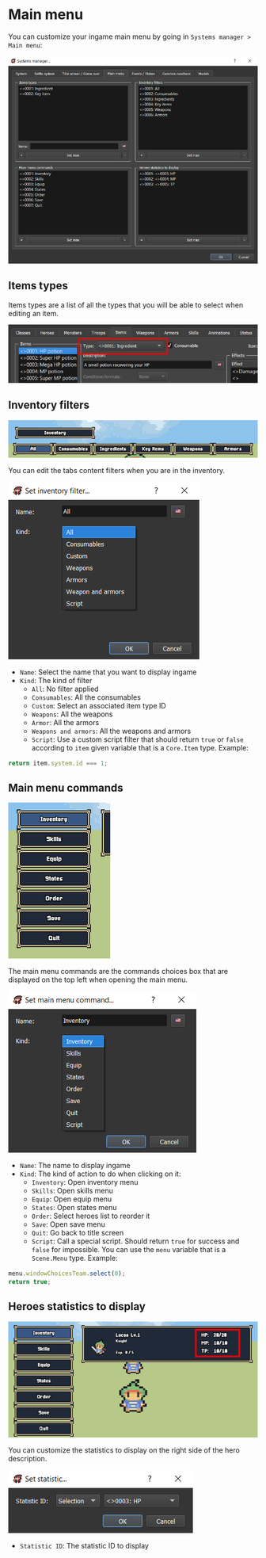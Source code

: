 # Main menu

You can customize your ingame main menu by going in `Systems manager > Main menu`:

![](../.gitbook/assets/main-menu.png)

## Items types

Items types are a list of all the types that you will be able to select when editing an item.

![](../.gitbook/assets/main-menu-item-type.png)

## Inventory filters

![](../.gitbook/assets/render-main-menu-inventory-filters.png)

You can edit the tabs content filters when you are in the inventory.

![](../.gitbook/assets/main-menu-inventory-filter.png)

* `Name`: Select the name that you want to display ingame
* `Kind`: The kind of filter
  * `All`: No filter applied
  * `Consumables`: All the consumables
  * `Custom`: Select an associated item type ID
  * `Weapons`: All the weapons
  * `Armor`: All the armors
  * `Weapons and armors`: All the weapons and armors
  * `Script`: Use a custom script filter that should return `true` or `false` according to `item` given variable that is a `Core.Item` type. Example:

```javascript
return item.system.id === 1;
```

## Main menu commands

![](../.gitbook/assets/render-main-menu-commands.png)

The main menu commands are the commands choices box that are displayed on the top left when opening the main menu.

![](../.gitbook/assets/main-menu-command.png)

* `Name`: The name to display ingame
* `Kind`: The kind of action to do when clicking on it:
  * `Inventory`: Open inventory menu
  * `Skills`: Open skills menu
  * `Equip`: Open equip menu
  * `States`: Open states menu
  * `Order`: Select heroes list to reorder it
  * `Save`: Open save menu
  * `Quit`: Go back to title screen
  * `Script`: Call a special script. Should return `true` for success and `false` for impossible. You can use the `menu` variable that is a `Scene.Menu` type. Example:

```javascript
menu.windowChoicesTeam.select(0);
return true;
```

## Heroes statistics to display

![](../.gitbook/assets/render-main-menu-statistic.png)

You can customize the statistics to display on the right side of the hero description.

![](../.gitbook/assets/main-menu-statistic.png)

* `Statistic ID`: The statistic ID to display

